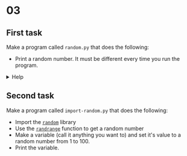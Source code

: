 03
==

First task
----------

Make a program called `random.py` that does the following:

- Print a random number. It must be different every time you run the program.

<details>
  <summary>Help</summary>
  Okay, that was a difficult task. You're supposed to fail it.

  It's not easy to write all code you ever need yourself. Programmers sometimes
  use their time helping each other by creating code and sharing it, so that
  others don't have to write this code as well. When they do this, they are
  creating something called a "library".

  A library is like a pre-made ingredient in a food dish. It's ready to use, so
  you don't have to make it yourself.

  Python is famous for having a lot of libraries, and many good ones.
  It's very normal to use libraries in Python.

  To use a library, the `import` code is used.

  For example, to import functions from the "math" library, do this:

  ```
  import math

  a = 9.9
  result = math.ceil(a)
  print(result)
  ```

  Or to import only the `ceil` function from `math`, do:

  ```
  from math import ceil

  a = 9.9
  result = ceil(a)
  print(result)
  ```
</details>

Second task
-----------

Make a program called `import-random.py` that does the following:

- Import the [`random`](https://docs.python.org/3/library/random.html) library
- Use the [`randrange`](https://docs.python.org/3/library/random.html#random.randrange) function to get a random number
- Make a variable (call it anything you want to) and set it's value to a random number from 1 to 100.
- Print the variable.
